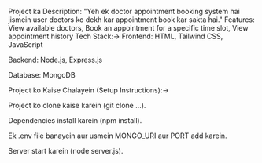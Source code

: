 Project ka Description: "Yeh ek doctor appointment booking system hai jismein user doctors ko dekh kar appointment book kar sakta hai."
Features: View available doctors,  Book an appointment for a specific time slot, View appointment history
Tech Stack:->
  Frontend: HTML, Tailwind CSS, JavaScript

  Backend: Node.js, Express.js

  Database: MongoDB

Project ko Kaise Chalayein (Setup Instructions):->

  Project ko clone kaise karein (git clone ...).

  Dependencies install karein (npm install).

  Ek .env file banayein aur usmein MONGO_URI aur PORT add karein.

  Server start karein (node server.js).  

         

          
